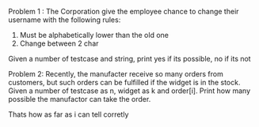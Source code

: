 Problem 1 :
The Corporation give the employee chance to change their username with the following rules:
1. Must be alphabetically lower than the old one
2. Change between 2 char

Given a number of testcase and string, print yes if its possible, no if its not

Problem 2:
Recently, the manufacter receive so many orders from customers, 
but such orders can be fulfilled if the widget is in the stock.
Given a number of testcase as n, widget as k and order[i].
Print how many possible the manufactor can take the order.

Thats how as far as i can tell corretly
